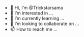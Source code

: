 - 👋 Hi, I’m @Trickstarsama
- 👀 I’m interested in ...
- 🌱 I’m currently learning ...
- 💞️ I’m looking to collaborate on ...
- 📫 How to reach me ...

<!---
Trickstarsama/Trickstarsama is a ✨ special ✨ repository because its `README.md` (this file) appears on your GitHub profile.
You can click the Preview link to take a look at your changes.
--->
